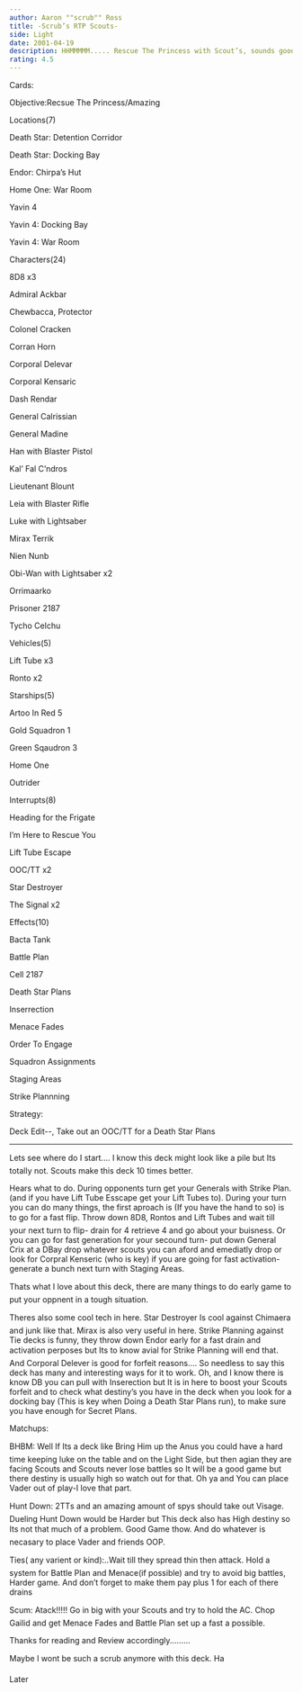 ```yaml
---
author: Aaron ""scrub"" Ross
title: -Scrub’s RTP Scouts-
side: Light
date: 2001-04-19
description: HHMMMMM..... Rescue The Princess with Scout’s, sounds good to me!
rating: 4.5
---
```

Cards: 

Objective:Recsue The Princess/Amazing

Locations(7)
Death Star: Detention Corridor
Death Star: Docking Bay
Endor: Chirpa’s Hut
Home One: War Room
Yavin 4
Yavin 4: Docking Bay
Yavin 4: War Room

Characters(24)
8D8 x3
Admiral Ackbar
Chewbacca, Protector
Colonel Cracken
Corran Horn
Corporal Delevar
Corporal Kensaric
Dash Rendar
General Calrissian
General Madine
Han with Blaster Pistol
Kal’ Fal C’ndros
Lieutenant Blount
Leia with Blaster Rifle
Luke with Lightsaber
Mirax Terrik
Nien Nunb
Obi-Wan with Lightsaber x2
Orrimaarko
Prisoner 2187
Tycho Celchu

Vehicles(5)
Lift Tube x3
Ronto x2

Starships(5)
Artoo In Red 5
Gold Squadron 1
Green Sqaudron 3
Home One
Outrider

Interrupts(8)
Heading for the Frigate
I’m Here to Rescue You
Lift Tube Escape
OOC/TT x2
Star Destroyer
The Signal x2

Effects(10)
Bacta Tank
Battle Plan
Cell 2187
Death Star Plans
Inserrection
Menace Fades
Order To Engage
Squadron Assignments
Staging Areas
Strike Plannning



Strategy: 

Deck Edit--, Take out an OOC/TT for a Death Star Plans       
------------------------------------------------------

Lets see where do I start.... I know this deck might look like a pile but Its totally not. Scouts make this deck 10 times better.

Hears what to do. During opponents turn get your Generals with Strike Plan. (and if you have Lift Tube Esscape get your Lift Tubes to). During your turn you can do many things, the first aproach is (If you have the hand to so) is to go for a fast flip. Throw down 8D8, Rontos and Lift Tubes and wait till your next turn to flip- drain for 4 retrieve 4 and go about your buisness. Or you can go for fast generation for your secound turn- put down General Crix at a DBay drop whatever scouts you can aford and emediatly drop or look for Corpral Kenseric (who is key) if you are going for fast activation-generate a bunch next turn with Staging Areas.

Thats what I love about this deck, there are many things to do early game to put your oppnent in a tough situation.

Theres also some cool tech in here. Star Destroyer Is cool against Chimaera and junk like that. Mirax is also very useful in here. Strike Planning against Tie decks is funny, they throw down Endor early for a fast drain and activation perposes but Its to know avial for Strike Planning will end that. And Corporal Delever is good for forfeit reasons.... So needless to say this deck has many and interesting ways for it to work. Oh, and I know there is know DB you can pull with Inserection but It is in here to boost your Scouts forfeit and to check what destiny’s you have in the deck when you look for a docking bay (This is key when Doing a Death Star Plans run), to make sure you have enough for Secret Plans.


Matchups:

BHBM: Well If Its a deck like Bring Him up the Anus you could have a hard time keeping luke on the table and on the Light Side, but then agian they are facing Scouts and Scouts never lose battles so It will be a good game but there destiny is usually high so watch out for that. Oh ya and You can place Vader out of play-I love that part.

Hunt Down: 2TTs  and an amazing amount of spys should take out Visage. Dueling Hunt Down would be  Harder but This deck also has High destiny so Its not that much of a problem. Good Game thow. And do whatever is necasary to place Vader and friends OOP.

Ties( any varient or kind):..Wait till they spread thin then attack. Hold a system for Battle Plan and Menace(if possible) and try to avoid big battles, Harder game. And don’t forget to make them pay plus 1 for each of there drains

Scum: Atack!!!!! Go in big with your Scouts and try to hold the AC. Chop Gailid and get Menace Fades and Battle Plan set up a fast a possible.


Thanks for reading and Review accordingly.........
Maybe I wont be such a scrub anymore with this deck. Ha

Later  